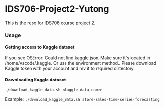 # IDS706-Project2-Yutong
This is the repo for IDS706 course project 2.

### Usage

#### Getting access to Kaggle dataset

If you see OSError: Could not find kaggle.json. Make sure it's located in /home/vscode/.kaggle. Or use the environment method.. Please download Kaggle token with your account and mv it to required dirtectory.

#### Downloading Kaggle dataset

`./download_kaggle_data.sh <kaggle_data_name>`

Example: `./download_kaggle_data.sh store-sales-time-series-forecasting`
